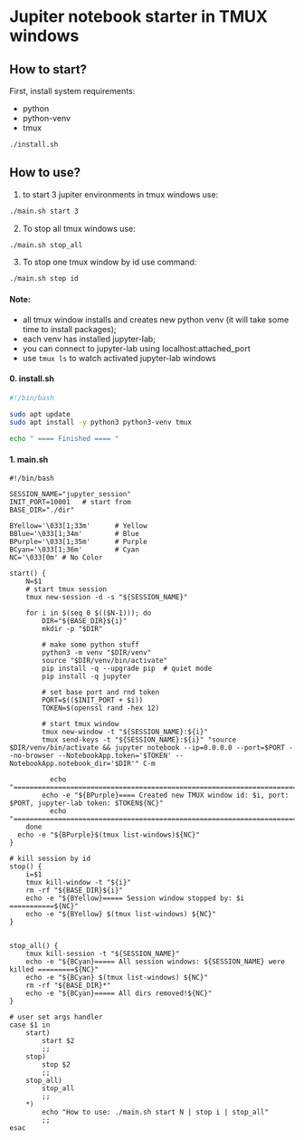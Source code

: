 # Jupiter notebook starter in TMUX windows

## How to start?
First, install system requirements:
- python
- python-venv
- tmux

```bash
./install.sh
```

## How to use?

1. to start 3 jupiter environments in tmux windows use:

```bash
./main.sh start 3
```

2. To stop all tmux windows use:

```bash
./main.sh stop_all
```

3. To stop one tmux window by id use command:

```bash
./main.sh stop id
```

#### Note:

- all tmux window installs and creates new python venv (it will take some time to install packages);
- each venv has installed jupyter-lab;
- you can connect to jupyter-lab using localhost:attached_port
- use `tmux ls` to watch activated jupyter-lab windows


#### 0. install.sh
```bash
#!/bin/bash

sudo apt update
sudo apt install -y python3 python3-venv tmux

echo " ==== Finished ==== "
```

#### 1. main.sh
```
#!/bin/bash

SESSION_NAME="jupyter_session"
INIT_PORT=10001   # start from
BASE_DIR="./dir"

BYellow='\033[1;33m'      # Yellow
BBlue='\033[1;34m'        # Blue
BPurple='\033[1;35m'      # Purple
BCyan='\033[1;36m'        # Cyan
NC='\033[0m' # No Color

start() {
    N=$1
    # start tmux session
    tmux new-session -d -s "${SESSION_NAME}"

    for i in $(seq 0 $(($N-1))); do
        DIR="${BASE_DIR}${i}"
        mkdir -p "$DIR"
        
        # make some python stuff
        python3 -m venv "$DIR/venv"
        source "$DIR/venv/bin/activate"
        pip install -q --upgrade pip  # quiet mode
        pip install -q jupyter
        
        # set base port and rnd token
        PORT=$(($INIT_PORT + $i))
        TOKEN=$(openssl rand -hex 12)

        # start tmux window
        tmux new-window -t "${SESSION_NAME}:${i}"
        tmux send-keys -t "${SESSION_NAME}:${i}" "source $DIR/venv/bin/activate && jupyter notebook --ip=0.0.0.0 --port=$PORT --no-browser --NotebookApp.token='$TOKEN' --NotebookApp.notebook_dir='$DIR'" C-m

	      echo "========================================================================"
        echo -e "${BPurple}==== Created new TMUX window id: $i, port: $PORT, jupyter-lab token: $TOKEN${NC}"
	      echo "========================================================================"
    done
  echo -e "${BPurple}$(tmux list-windows)${NC}"
}

# kill session by id
stop() {
    i=$1
    tmux kill-window -t "${i}"
    rm -rf "${BASE_DIR}${i}"
    echo -e "${BYellow}===== Session window stopped by: $i ===========${NC}"
    echo -e "${BYellow} $(tmux list-windows) ${NC}"
}


stop_all() {
    tmux kill-session -t "${SESSION_NAME}"
    echo -e "${BCyan}===== All session windows: ${SESSION_NAME} were killed =========${NC}"
    echo -e "${BCyan} $(tmux list-windows) ${NC}"
    rm -rf "${BASE_DIR}*"
    echo -e "${BCyan}===== All dirs removed!${NC}"
}

# user set args handler
case $1 in
    start)
        start $2
        ;;
    stop)
        stop $2
        ;;
    stop_all)
        stop_all
        ;;
    *)
        echo "How to use: ./main.sh start N | stop i | stop_all"
        ;;
esac
```
